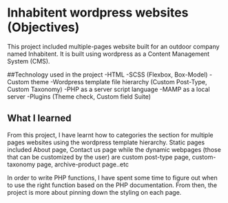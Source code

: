 # Inhabitent wordpress websites (Objectives)
This project included multiple-pages website built for an outdoor company named Inhabitent. It is built using wordpress as a Content Management System (CMS). 

##Technology used in the project
-HTML
-SCSS (Flexbox, Box-Model)
-Custom theme
-Wordpress template file hierarchy (Custom Post-Type, Custom Taxonomy)
-PHP as a server script language
-MAMP as a local server
-Plugins (Theme check, Custom field Suite)

## What I learned
From this project, I have learnt how to categories the section for multiple pages websites using the wordpress template hierarchy. Static pages included About page, Contact us page while the dynamic webpages (those that can be customized by the user) are custom post-type page, custom-taxonomy page, archive-product page..etc 

In order to write PHP functions, I have spent some time to figure out when to use the right function based on the PHP documentation. From then, the project is more about pinning down the styling on each page.

